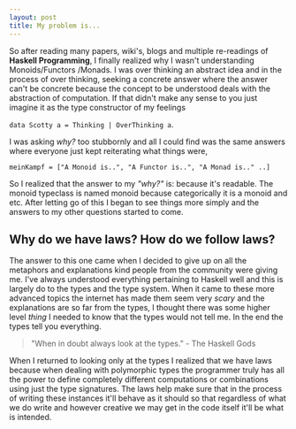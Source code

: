 ```yaml
---
layout: post
title: My problem is...
---
```


So after reading many papers, wiki's, blogs and multiple re-readings of <b>Haskell
Programming</b>, I finally realized why I wasn't understanding Monoids/Functors
/Monads.
I was over thinking an abstract idea and in the process of over thinking, seeking
a concrete answer where the answer can't be concrete because the concept to be
understood deals with the abstraction of computation. If that didn't make any sense
to you just imagine it as the type constructor of my feelings

`data Scotty a = Thinking | OverThinking a`.

I was asking *why?* too stubbornly and all I could
find was the same answers where everyone just kept reiterating what things were,

`meinKampf = ["A Monoid is..", "A Functor is..", "A Monad is.." ..]`

So I realized that the answer to my *"why?"* is: because it's readable. The monoid
typeclass is named monoid because categorically it is a monoid and etc. After letting
go of this I began to see things more simply and the answers to my other questions
started to come.

## Why do we have laws? How do we follow laws?

The answer to this one came when I decided to give up on all the metaphors and explanations
kind people from the community were giving me. I've always understood everything pertaining to Haskell
well and this is largely do to the types and the type system. When it came to these more advanced topics
the internet has made them seem very *scary* and the explanations are so far from the types, I
thought there was some higher level *thing* I needed to know that the types would not tell me. In the end
the types tell you everything.
> "When in doubt always look at the types." - The Haskell Gods

When I returned to looking only at the
types I realized that we have laws because when dealing with polymorphic types the programmer truly has
all the power to define completely different computations or combinations using just the type signatures. The
laws help make sure that in the process of writing these instances it'll behave as it should so that regardless
of what we do write and however creative we may get in the code itself it'll be what is intended.

